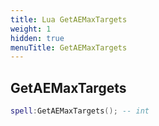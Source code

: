 ```yaml
---
title: Lua GetAEMaxTargets
weight: 1
hidden: true
menuTitle: GetAEMaxTargets
---
```

## GetAEMaxTargets
```lua
spell:GetAEMaxTargets(); -- int
```